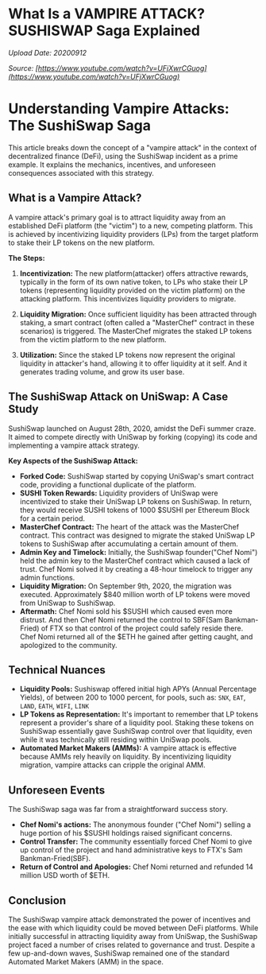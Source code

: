# What Is a VAMPIRE ATTACK? SUSHISWAP Saga Explained

*Upload Date: 20200912*

*Source: [https://www.youtube.com/watch?v=UFjXwrCGuog](https://www.youtube.com/watch?v=UFjXwrCGuog)*

# Understanding Vampire Attacks: The SushiSwap Saga

This article breaks down the concept of a "vampire attack" in the context of decentralized finance (DeFi), using the SushiSwap incident as a prime example. It explains the mechanics, incentives, and unforeseen consequences associated with this strategy.

## What is a Vampire Attack?

A vampire attack's primary goal is to attract liquidity away from an established DeFi platform (the "victim") to a new, competing platform.  This is achieved by incentivizing liquidity providers (LPs) from the target platform to stake their LP tokens on the new platform.

**The Steps:**

1.  **Incentivization:** The new platform(attacker) offers attractive rewards, typically in the form of its own native token, to LPs who stake their LP tokens (representing liquidity provided on the victim platform) on the attacking platform. This incentivizes liquidity providers to migrate.

2.  **Liquidity Migration:** Once sufficient liquidity has been attracted through staking, a smart contract (often called a "MasterChef" contract in these scenarios) is triggered. The MasterChef migrates the staked LP tokens from the victim platform to the new platform.

3.  **Utilization:** Since the staked LP tokens now represent the original liquidity in attacker's hand, allowing it to offer liquidity at it self. And it generates trading volume, and grow its user base.

## The SushiSwap Attack on UniSwap: A Case Study

SushiSwap launched on August 28th, 2020, amidst the DeFi summer craze. It aimed to compete directly with UniSwap by forking (copying) its code and implementing a vampire attack strategy.

**Key Aspects of the SushiSwap Attack:**

*   **Forked Code:** SushiSwap started by copying UniSwap's smart contract code, providing a functional duplicate of the platform.
*   **SUSHI Token Rewards:** Liquidity providers of UniSwap were incentivized to stake their UniSwap LP tokens on SushiSwap.  In return, they would receive SUSHI tokens of 1000 $SUSHI per Ethereum Block for a certain period.
*   **MasterChef Contract:** The heart of the attack was the MasterChef contract. This contract was designed to migrate the staked UniSwap LP tokens to SushiSwap after accumulating a certain amount of them.
*   **Admin Key and Timelock:** Initially, the SushiSwap founder("Chef Nomi") held the admin key to the MasterChef contract which caused a lack of trust. Chef Nomi solved it by creating a 48-hour timelock to trigger any admin functions.
*   **Liquidity Migration:** On September 9th, 2020, the migration was executed. Approximately $840 million worth of LP tokens were moved from UniSwap to SushiSwap.
*   **Aftermath:** Chef Nomi sold his $SUSHI which caused even more distrust. And then Chef Nomi returned the control to SBF(Sam Bankman-Fried) of FTX so that control of the project could safely reside there. Chef Nomi returned all of the $ETH he gained after getting caught, and apologized to the community.

## Technical Nuances

*   **Liquidity Pools:**  Sushiswap offered initial high APYs (Annual Percentage Yields), of between 200 to 1000 percent, for pools, such as: `SNX`, `EAT`, `LAND`, `EATH`, `WIFI`, `LINK`
*   **LP Tokens as Representation:** It's important to remember that LP tokens represent a provider's share of a liquidity pool. Staking these tokens on SushiSwap essentially gave SushiSwap control over that liquidity, even while it was technically still residing within UniSwap pools.
*   **Automated Market Makers (AMMs):** A vampire attack is effective because AMMs rely heavily on liquidity. By incentivizing liquidity migration, vampire attacks can cripple the original AMM.

## Unforeseen Events

The SushiSwap saga was far from a straightforward success story.

*   **Chef Nomi's actions:** The anonymous founder ("Chef Nomi") selling a huge portion of his $SUSHI holdings raised significant concerns.
*   **Control Transfer:**  The community essentially forced Chef Nomi to give up control of the project and hand administrative keys to FTX's Sam Bankman-Fried(SBF).
*   **Return of Control and Apologies:** Chef Nomi returned and refunded 14 million USD worth of $ETH.

## Conclusion

The SushiSwap vampire attack demonstrated the power of incentives and the ease with which liquidity could be moved between DeFi platforms. While initially successful in attracting liquidity away from UniSwap, the SushiSwap project faced a number of crises related to governance and trust. Despite a few up-and-down waves, SushiSwap remained one of the standard Automated Market Makers (AMM) in the space.